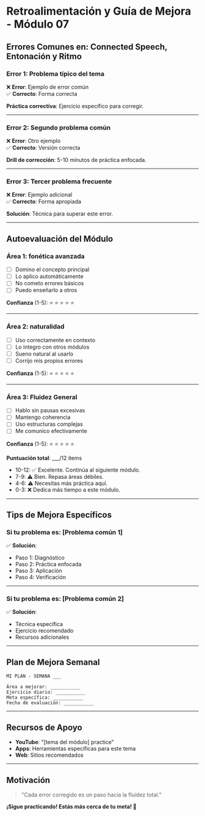 # Retroalimentación y Guía de Mejora - Módulo 07

## Errores Comunes en: Connected Speech, Entonación y Ritmo

### Error 1: Problema típico del tema

❌ **Error**: Ejemplo de error común  
✅ **Correcto**: Forma correcta

**Práctica correctiva**: 
Ejercicio específico para corregir.

---

### Error 2: Segundo problema común

❌ **Error**: Otro ejemplo  
✅ **Correcto**: Versión correcta

**Drill de corrección**: 
5-10 minutos de práctica enfocada.

---

### Error 3: Tercer problema frecuente

❌ **Error**: Ejemplo adicional  
✅ **Correcto**: Forma apropiada

**Solución**: 
Técnica para superar este error.

---

## Autoevaluación del Módulo

### Área 1: fonética avanzada
- [ ] Domino el concepto principal
- [ ] Lo aplico automáticamente
- [ ] No cometo errores básicos
- [ ] Puedo enseñarlo a otros

**Confianza** (1-5): ⭐ ⭐ ⭐ ⭐ ⭐

---

### Área 2:  naturalidad
- [ ] Uso correctamente en contexto
- [ ] Lo integro con otros módulos
- [ ] Sueno natural al usarlo
- [ ] Corrijo mis propios errores

**Confianza** (1-5): ⭐ ⭐ ⭐ ⭐ ⭐

---

### Área 3: Fluidez General
- [ ] Hablo sin pausas excesivas
- [ ] Mantengo coherencia
- [ ] Uso estructuras complejas
- [ ] Me comunico efectivamente

**Confianza** (1-5): ⭐ ⭐ ⭐ ⭐ ⭐

**Puntuación total**: ___/12 ítems

- 10-12: ✅ Excelente. Continúa al siguiente módulo.
- 7-9: ⚠️ Bien. Repasa áreas débiles.
- 4-6: ⚠️ Necesitas más práctica aquí.
- 0-3: ❌ Dedica más tiempo a este módulo.

---

## Tips de Mejora Específicos

### Si tu problema es: [Problema común 1]

✅ **Solución**:
- Paso 1: Diagnóstico
- Paso 2: Práctica enfocada
- Paso 3: Aplicación
- Paso 4: Verificación

---

### Si tu problema es: [Problema común 2]

✅ **Solución**:
- Técnica específica
- Ejercicio recomendado
- Recursos adicionales

---

## Plan de Mejora Semanal

```
MI PLAN - SEMANA ___

Área a mejorar: ___________
Ejercicio diario: ___________
Meta específica: ___________
Fecha de evaluación: ___________
```

---

## Recursos de Apoyo

- **YouTube**: "[tema del módulo] practice"
- **Apps**: Herramientas específicas para este tema
- **Web**: Sitios recomendados

---

## Motivación

> "Cada error corregido es un paso hacia la fluidez total."

**¡Sigue practicando! Estás más cerca de tu meta! 💪**
